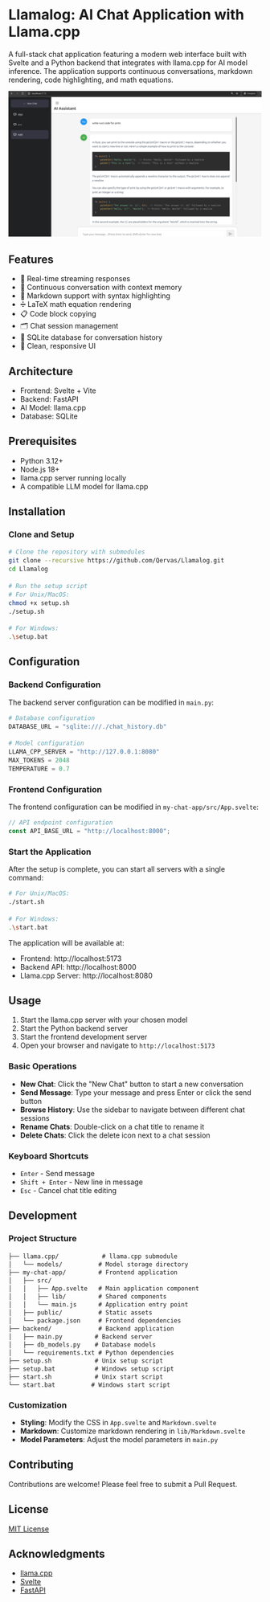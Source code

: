 # Llamalog: AI Chat Application with Llama.cpp

A full-stack chat application featuring a modern web interface built with Svelte and a Python backend that integrates with llama.cpp for AI model inference. The application supports continuous conversations, markdown rendering, code highlighting, and math equations.

![1735332986999](image/README/1735332986999.png)

## Features

- 🚀 Real-time streaming responses
- 💬 Continuous conversation with context memory
- 📝 Markdown support with syntax highlighting
- ➗ LaTeX math equation rendering
- 📋 Code block copying
- 🗂️ Chat session management
- 💾 SQLite database for conversation history
- 🎨 Clean, responsive UI

## Architecture

- Frontend: Svelte + Vite
- Backend: FastAPI
- AI Model: llama.cpp
- Database: SQLite

## Prerequisites

- Python 3.12+
- Node.js 18+
- llama.cpp server running locally
- A compatible LLM model for llama.cpp

## Installation

### Clone and Setup

```bash
# Clone the repository with submodules
git clone --recursive https://github.com/Qervas/Llamalog.git
cd Llamalog

# Run the setup script
# For Unix/MacOS:
chmod +x setup.sh
./setup.sh

# For Windows:
.\setup.bat
```

## Configuration

### Backend Configuration

The backend server configuration can be modified in `main.py`:

```python
# Database configuration
DATABASE_URL = "sqlite:///./chat_history.db"

# Model configuration
LLAMA_CPP_SERVER = "http://127.0.0.1:8080"
MAX_TOKENS = 2048
TEMPERATURE = 0.7
```

### Frontend Configuration

The frontend configuration can be modified in `my-chat-app/src/App.svelte`:

```javascript
// API endpoint configuration
const API_BASE_URL = "http://localhost:8000";
```

### Start the Application

After the setup is complete, you can start all servers with a single command:

```bash
# For Unix/MacOS:
./start.sh

# For Windows:
.\start.bat
```

The application will be available at:
- Frontend: http://localhost:5173
- Backend API: http://localhost:8000
- Llama.cpp Server: http://localhost:8080

## Usage

1. Start the llama.cpp server with your chosen model
2. Start the Python backend server
3. Start the frontend development server
4. Open your browser and navigate to `http://localhost:5173`

### Basic Operations

- **New Chat**: Click the "New Chat" button to start a new conversation
- **Send Message**: Type your message and press Enter or click the send button
- **Browse History**: Use the sidebar to navigate between different chat sessions
- **Rename Chats**: Double-click on a chat title to rename it
- **Delete Chats**: Click the delete icon next to a chat session

### Keyboard Shortcuts

- `Enter` - Send message
- `Shift + Enter` - New line in message
- `Esc` - Cancel chat title editing

## Development

### Project Structure

```
├── llama.cpp/            # llama.cpp submodule
│   └── models/          # Model storage directory
├── my-chat-app/         # Frontend application
│   ├── src/
│   │   ├── App.svelte   # Main application component
│   │   ├── lib/         # Shared components
│   │   └── main.js      # Application entry point
│   ├── public/          # Static assets
│   └── package.json     # Frontend dependencies
├── backend/             # Backend application
│   ├── main.py         # Backend server
│   ├── db_models.py    # Database models
│   └── requirements.txt # Python dependencies
├── setup.sh            # Unix setup script
├── setup.bat           # Windows setup script
├── start.sh            # Unix start script
└── start.bat          # Windows start script
```

### Customization

- **Styling**: Modify the CSS in `App.svelte` and `Markdown.svelte`
- **Markdown**: Customize markdown rendering in `lib/Markdown.svelte`
- **Model Parameters**: Adjust the model parameters in `main.py`

## Contributing

Contributions are welcome! Please feel free to submit a Pull Request.

## License

[MIT License](LICENSE)

## Acknowledgments

- [llama.cpp](https://github.com/ggerganov/llama.cpp)
- [Svelte](https://svelte.dev)
- [FastAPI](https://fastapi.tiangolo.com)
